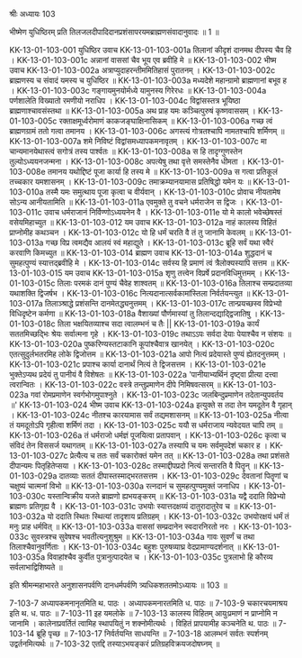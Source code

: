 श्रीः
अध्यायः 103

भीष्मेण युधिष्ठिरम् प्रति तिलजलदीपादिदानप्रशंसापरयमब्राह्मणसंवादानुवादः ॥ 1 ॥

KK-13-01-103-001	युधिष्ठिर उवाच 
KK-13-01-103-001a	तिलानां कीदृशं दानमथ दीपस्य चैव हि ।
KK-13-01-103-001c	अन्नानां वाससां चैव भूय एव ब्रवीहि मे ॥
KK-13-01-103-002	भीष्म उवाच 
KK-13-01-103-002a	अत्राप्युदाहरन्तीममितिहासं पुरातनम् ।
KK-13-01-103-002c	ब्राह्मणस्य च संवादं यमस्य च युधिष्ठिर ॥
KK-13-01-103-003a	मध्यदेशे महान्ग्रामो ब्राह्मणानां बभूव ह ।
KK-13-01-103-003c	गङ्गायमुनयोर्मध्ये यामुनस्य गिरेरधः ॥
KK-13-01-103-004a	पर्णशालेति विख्यातो रमणीयो नराधिप ।
KK-13-01-103-004c	विद्वांसस्तत्र भूयिष्ठा ब्राह्मणाश्चावसंस्तथा ॥
KK-13-01-103-005a	अथ प्राह यमः कञ्चित्पुरुषं कृष्णवाससम् ।
KK-13-01-103-005c	रक्ताक्षमूर्ध्वरोमाणं काकजङ्घाक्षिनासिकम् ॥
KK-13-01-103-006a	गच्छ त्वं ब्राह्मणग्रामं ततो गत्वा तमानय ।
KK-13-01-103-006c	अगस्त्यं गोत्रतश्चापि नामतश्चापि शर्मिणम् ॥
KK-13-01-103-007a	शमे निविष्टं विद्वांसमध्यापकमनावृतम् ।
KK-13-01-103-007c	मा चान्यमानयेथास्त्वं सगोत्रं तस्य पार्श्वतः ॥
KK-13-01-103-008a	स हि तादृग्गुणस्तेन तुल्योऽध्ययनजन्मना ।
KK-13-01-103-008c	अपत्येषु तथा वृत्ते समस्तेनैव धीमता ।
KK-13-01-103-008e	तमानय यथोद्दिष्टं पूजा कार्या हि तस्य मे ॥
KK-13-01-103-009a	स गत्वा प्रतिकूलं तच्चकार यमशासनम् ।
KK-13-01-103-009c	तमाक्रम्यानयामास प्रतिषिद्धो यमेन यः ॥
KK-13-01-103-010a	तस्मै यमः समुत्थाय पूजा कृत्वा च वीर्यवान् ।
KK-13-01-103-010c	प्रोवाच नीयतामेष सोऽन्य आनीयतामिति ॥
KK-13-01-103-011a	एवमुक्ते तु वचने धर्मराजेन स द्विजः ।
KK-13-01-103-011c	उवाच धर्मराजानं निर्विण्णोऽध्ययनेन वै ।
KK-13-01-103-011e	यो मे कालो भवेच्छेषस्तं वसेयमिहाच्युत ॥
KK-13-01-103-012	यम उवाच 
KK-13-01-103-012a	नाहं कालस्य विहितं प्राप्नोमीह कथञ्चन ।
KK-13-01-103-012c	यो हि धर्मं चरति वै तं तु जानामि केवलम् ॥
KK-13-01-103-013a	गच्छ विप्र त्वमद्यैव आलयं स्वं महाद्युते ।
KK-13-01-103-013c	ब्रूहि सर्वं यथा स्वैरं करवाणि किमच्युत ॥
KK-13-01-103-014	ब्राह्मण उवाच 
KK-13-01-103-014a	शुद्धदानं च सुमहत्पुण्यं स्यात्तद्ब्रवीहि मे ।
KK-13-01-103-014c	सर्वस्य हि प्रमाणं त्वं त्रैलोक्यस्यापि सत्तम ॥
KK-13-01-103-015	यम उवाच 
KK-13-01-103-015a	शृणु तत्त्वेन विप्रर्षे प्रदानविधिमुत्तमम् ।
KK-13-01-103-015c	तिलाः परमकं दानं पुण्यं चैवेह शाश्वतम् ॥
KK-13-01-103-016a	तिलाश्च सम्प्रदातव्या यथाशक्ति द्विजर्षभ ।
KK-13-01-103-016c	नित्यदानात्सर्वकामांस्तिला निर्वर्तयन्त्युत ॥
KK-13-01-103-017a	तिलाञ्श्राद्धे प्रशंसन्ति दानमेतद्ध्यनुत्तमम् ।
KK-13-01-103-017c	तान्प्रयच्छस्व विप्रेभ्यो विधिदृष्टेन कर्मणा ॥
KK-13-01-103-018a	वैशाख्यां पौर्णमास्यां तु तिलान्दद्याद्द्विजातिषु ।
KK-13-01-103-018c	तिला भक्षयितव्याश्च सदा त्वालम्भनं च तैः ||
KK-13-01-103-019a	कार्यं सततमिच्छद्भिः श्रेयः सर्वात्मना गृहे ।
KK-13-01-103-019c	तथाऽऽपः सर्वदा देयाः पेयाश्चैव न संशयः ॥
KK-13-01-103-020a	पुष्करिण्यस्तटाकानि कूपांश्चैवात्र खानयेत् ।
KK-13-01-103-020c	एतत्सुदुर्लभतरमिह लोके द्विजोत्तम ॥
KK-13-01-103-021a	आपो नित्यं प्रदेयास्ते पुण्यं ह्येतदनुत्तमम् ।
KK-13-01-103-021c	प्रपाश्च कार्या दानार्थं नित्यं ते द्विजसत्तम ।
KK-13-01-103-021e	भुक्तेऽप्यथ प्रदेयं तु पानीयं वै विशेषतः ॥
KK-13-01-103-022a	'पानीयाभ्यर्थिनं दृष्ट्वा प्रीत्या दत्त्वा त्वरान्वितः ।
KK-13-01-103-022c	वस्त्रे तन्तुप्रमाणेन दीपे निमिषवत्सरम् ॥
KK-13-01-103-023a	गवां रोमप्रमाणेन स्वर्गभोगमुपाश्नुते ।
KK-13-01-103-023c	जलबिन्दुप्रमाणेन तदेतान्युपवर्तय ॥' 
KK-13-01-103-024	भीष्म उवाच 
KK-13-01-103-024a	इत्युक्ते स तदा तेन यमदूतेन वै गृहान् ।
KK-13-01-103-024c	नीतश्च कारयामास सर्वं तद्यमशासनम् ॥
KK-13-01-103-025a	नीत्वा तं यमदूतोऽपि गृहीत्वा शर्मिणं तदा ।
KK-13-01-103-025c	ययौ स धर्मराजाय न्यवेदयत चापि तम् ॥
KK-13-01-103-026a	तं धर्मराजो धर्मज्ञं पूजयित्वा प्रतापवान् ।
KK-13-01-103-026c	कृत्वा च संविदं तेन विससर्ज यथागतम् ॥
KK-13-01-103-027a	तस्यापि च यमः सर्वमुपदेशं चकार ह ।
KK-13-01-103-027c	प्रेत्यैत्य च ततः सर्वं चकारोक्तं यमेन तत् ॥
KK-13-01-103-028a	तथा प्रशंसते दीपान्यमः पितृहितेप्सया ।
KK-13-01-103-028c	तस्माद्दीपप्रदो नित्यं सन्तारति वै पितॄन् ॥
KK-13-01-103-029a	दातव्याः सततं दीपास्तस्माद्भरतसत्तम ।
KK-13-01-103-029c	देवतानां पितॄणां च चक्षुष्यं चात्मनां विभो ॥
KK-13-01-103-030a	रत्नदानं च सुमहत्पुण्यमुक्तं जनाधिप ।
KK-13-01-103-030c	यस्तान्विक्रीय यजते ब्राह्मणो ह्यभयङ्करम् ॥
KK-13-01-103-031a	यद्वै ददाति विप्रेभ्यो ब्राह्मणः प्रतिगृह्य वै ।
KK-13-01-103-031c	उभयोः स्यात्तदक्षय्यं दातुरादातुरेव च ॥
KK-13-01-103-032a	यो ददाति स्थितः स्थित्यां तादृशाय प्रतिग्रहम् ।
KK-13-01-103-032c	उभयोरक्षयं धर्मं तं मनुः प्राह धर्मवित् ॥
KK-13-01-103-033a	वाससां सम्प्रदानेन स्वदारनिरतो नरः ।
KK-13-01-103-033c	सुवस्त्रश्च सुवेषश्च भवतीत्यनुशुश्रुम ॥
KK-13-01-103-034a	गावः सुवर्णं च तथा तिलाश्चैवानुवर्णिताः ।
KK-13-01-103-034c	बहुशः पुरुषव्याघ्र वेदप्रामाण्यदर्शनात् ॥
KK-13-01-103-035a	विवाहांश्चैव कुर्वीत पुत्रानुत्पादयेत च ।
KK-13-01-103-035c	पुत्रलाभो हि कौरव्य सर्वलाभाद्विशिष्यते ॥ 

इति श्रीमन्महाभारते अनुशासनपर्वणि दानधर्मपर्वणि त्र्यधिकशततमोऽध्यायः ॥ 103 ॥

7-103-7 अध्यापकमनानृतमिति थ. पाठः । अध्यापकमनारतमिति ध. पाठः ॥ 7-103-9 चकारचयमाश्रय इति थ. ध. पाठः ॥ 7-103-11 इह यमलोके ॥ 7-103-13 कालस्य विहितम् आयुःप्रमाणं न प्राप्नोमि न जानामि । कालेनाप्रवर्तितं त्वामिह स्थापयितुं न शक्नोमीत्यर्थः । विहितं प्रापयामीह कञ्चनेति थ. पाठः ॥ 7-103-14 ब्रूहि पृच्छ ॥ 7-103-17 निर्वर्तयन्ति साधयन्ति ॥ 7-103-18 आलम्भनं सर्वतः स्पर्शनम् उद्वर्तनमित्यर्थः ॥ 7-103-32 एतद्दि तस्याऽभयङ्करं प्रतिग्रहविक्रयजदोषघ्नम् ॥
